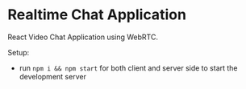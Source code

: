 # Realtime Chat Application

React Video Chat Application using WebRTC.

Setup:
- run ```npm i && npm start``` for both client and server side to start the development server
